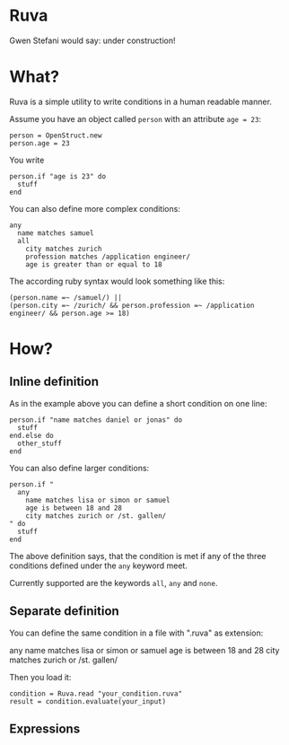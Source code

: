 # Ruva

Gwen Stefani would say: under construction!

# What?

Ruva is a simple utility to write conditions in a human readable manner.

Assume you have an object called `person` with an attribute `age = 23`:

    person = OpenStruct.new
    person.age = 23

You write 

	person.if "age is 23" do 
	  stuff
	end

You can also define more complex conditions:

    any
      name matches samuel
      all
        city matches zurich
        profession matches /application engineer/
        age is greater than or equal to 18      

The according ruby syntax would look something like this:

    (person.name =~ /samuel/) ||
    (person.city =~ /zurich/ && person.profession =~ /application engineer/ && person.age >= 18)

# How?

## Inline definition

As in the example above you can define a short condition on one line:

    person.if "name matches daniel or jonas" do
      stuff
    end.else do
      other_stuff
    end

You can also define larger conditions:

    person.if "
      any
        name matches lisa or simon or samuel
        age is between 18 and 28
        city matches zurich or /st. gallen/
    " do
      stuff
    end

The above definition says, that the condition is met if any of the three conditions defined under the 
`any` keyword meet.

Currently supported are the keywords `all`, `any` and `none`.

## Separate definition

You can define the same condition in a file with ".ruva" as extension:

any
  name matches lisa or simon or samuel
  age is between 18 and 28
  city matches zurich or /st. gallen/

Then you load it:

    condition = Ruva.read "your_condition.ruva"
    result = condition.evaluate(your_input)

## Expressions





